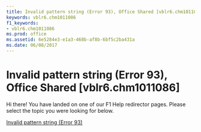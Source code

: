 ```yaml
---
title: Invalid pattern string (Error 93), Office Shared [vblr6.chm1011086]
keywords: vblr6.chm1011086
f1_keywords:
- vblr6.chm1011086
ms.prod: office
ms.assetid: 6e5284e3-e1a3-468b-af8b-6bf5c2ba431a
ms.date: 06/08/2017
---
```



# Invalid pattern string (Error 93), Office Shared [vblr6.chm1011086]

Hi there! You have landed on one of our F1 Help redirector pages. Please select the topic you were looking for below.

[Invalid pattern string (Error 93)](http://msdn.microsoft.com/library/16213d46-5945-4592-2c58-23928f92215c%28Office.15%29.aspx)

